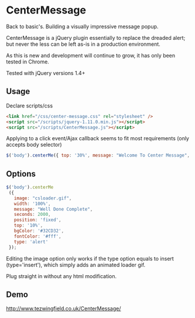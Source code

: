 CenterMessage
=============

Back to basic's. Building a visually impressive message popup.

CenterMessage is a jQuery plugin essentially to replace the dreaded alert; but never the less can be left as-is 
in a production environment.

As this is new and development will continue to grow, it has only been tested in Chrome.

Tested with jQuery versions 1.4+

## Usage

Declare scripts/css
```html
<link href="/css/center-message.css" rel="stylesheet" />
<script src="/scripts/jquery-1.11.0.min.js"></script>
<script src="/scripts/CenterMessage.js"></script>
```
Applying to a click event/Ajax callback seems to fit most requirements (only accepts body selector)

```javascript
$('body').centerMe({ top: '30%', message: "Welcome To Center Message", seconds: 2000 });
```

## Options
```javascript
$('body').centerMe
 ({ 
   image: "csloader.gif",
   width: '100%',
   message: "Well Done Complete", 
   seconds: 2000,
   position: 'fixed',
   top: '10%',
   bgColor: '#32CD32',
   fontColor: '#fff',
   type: 'alert'
 });
 ```
 
 Editing the image option only works if the type option equals to insert (type='insert'), which simply 
 adds an animated loader gif.
 
 Plug straight in without any html modification.
 
 ## Demo 
 http://www.tezwingfield.co.uk/CenterMessage/
